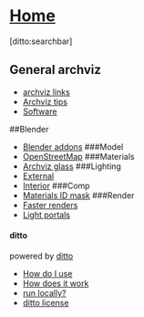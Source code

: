 # [Home]()

[ditto:searchbar]

## General archviz
- [archviz links](#docs/archviz_links)
- [Archviz tips](#docs/archviz_tips)
- [Software](#docs/software)

##Blender
- [Blender addons](#docs/blender_addons)
###Model
- [OpenStreetMap](#docs/openstreetmap)
###Materials
- [Archviz glass](#docs/archviz_glass)
###Lighting
- [External](#docs/external_lighting)
- [Interior](#docs/interior_lighting)
###Comp
- [Materials ID mask](#docs/material_id)
###Render
- [Faster renders](#docs/cycles_render_tips)
- [Light portals](#docs/light_portals)





#### ditto
powered by [ditto](https://github.com/chutsu/ditto/)
- [How do I use](#docs/how_do_i_use_ditto)
- [How does it work](#docs/how_does_it_work)
- [run locally?](#docs/how_do_i_run_ditto_locally)
- [ditto license](#docs/ditto_license)


